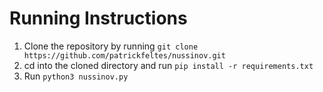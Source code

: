 # Running Instructions
1. Clone the repository by running `git clone https://github.com/patrickfeltes/nussinov.git`
2. cd into the cloned directory and run `pip install -r requirements.txt`
3. Run `python3 nussinov.py`